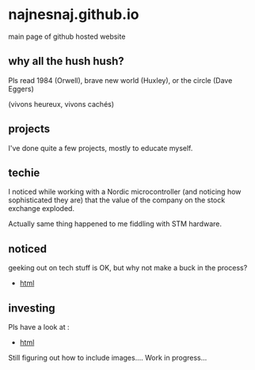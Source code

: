 # najnesnaj.github.io
main page of github hosted website

## why all the hush hush?

Pls read 1984 (Orwell), brave new world (Huxley), or the circle (Dave Eggers)

(vivons heureux, vivons cachés)

## projects

I've done quite a few projects, mostly to educate myself.

## techie

I noticed while working with a Nordic microcontroller (and noticing how sophisticated they are) that the value of the company on the stock exchange exploded.

Actually same thing happened to me fiddling with STM hardware.

## noticed

geeking out on tech stuff is OK, but why not make a buck in the process?
 - [html](https://najnesnaj.github.io/pinetime-zephyr/html)

## investing



Pls have a look at :
 - [html](https://najnesnaj.github.io/deden-invest/html)

Still figuring out how to include images....
Work in progress...
